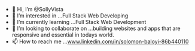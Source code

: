 - 👋 Hi, I’m @SollyVista
- 👀 I’m interested in ...Full Stack Web Developing
- 🌱 I’m currently learning ...Full Stack Web Development 
- 💞️ I’m looking to collaborate on ...building websites and apps that are responsive and essential in todays world. 
- 📫 How to reach me ...www.linkedin.com/in/solomon-baloyi-86b440110 

<!---
SollyVista/SollyVista is a ✨ special ✨ repository because its `README.md` (this file) appears on your GitHub profile.
You can click the Preview link to take a look at your changes.
--->

